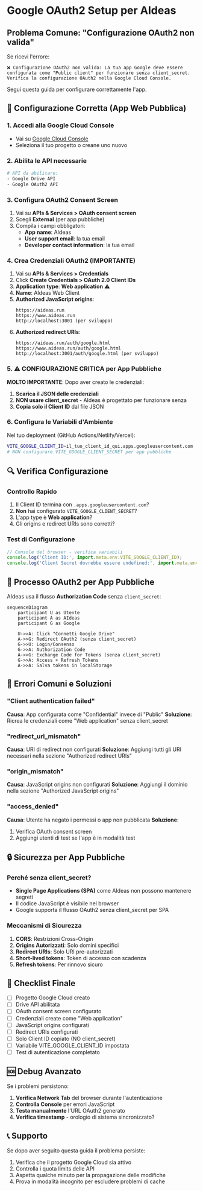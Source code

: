# Google OAuth2 Setup per AIdeas

## Problema Comune: "Configurazione OAuth2 non valida"

Se ricevi l'errore:
```
❌ Configurazione OAuth2 non valida: La tua app Google deve essere configurata come "Public client" per funzionare senza client_secret. Verifica la configurazione OAuth2 nella Google Cloud Console.
```

Segui questa guida per configurare correttamente l'app.

## 🔧 Configurazione Corretta (App Web Pubblica)

### 1. Accedi alla Google Cloud Console
- Vai su [Google Cloud Console](https://console.cloud.google.com/)
- Seleziona il tuo progetto o creane uno nuovo

### 2. Abilita le API necessarie
```bash
# API da abilitare:
- Google Drive API
- Google OAuth2 API
```

### 3. Configura OAuth2 Consent Screen
1. Vai su **APIs & Services > OAuth consent screen**
2. Scegli **External** (per app pubbliche)
3. Compila i campi obbligatori:
   - **App name**: AIdeas
   - **User support email**: la tua email
   - **Developer contact information**: la tua email

### 4. Crea Credenziali OAuth2 (IMPORTANTE)
1. Vai su **APIs & Services > Credentials**
2. Click **Create Credentials > OAuth 2.0 Client IDs**
3. **Application type**: **Web application** ⚠️
4. **Name**: AIdeas Web Client
5. **Authorized JavaScript origins**:
   ```
   https://aideas.run
   https://www.aideas.run
   http://localhost:3001 (per sviluppo)
   ```
6. **Authorized redirect URIs**:
   ```
   https://aideas.run/auth/google.html
   https://www.aideas.run/auth/google.html
   http://localhost:3001/auth/google.html (per sviluppo)
   ```

### 5. ⚠️ CONFIGURAZIONE CRITICA per App Pubbliche

**MOLTO IMPORTANTE**: Dopo aver creato le credenziali:

1. **Scarica il JSON delle credenziali**
2. **NON usare client_secret** - AIdeas è progettato per funzionare senza
3. **Copia solo il Client ID** dal file JSON

### 6. Configura le Variabili d'Ambiente

Nel tuo deployment (GitHub Actions/Netlify/Vercel):

```bash
VITE_GOOGLE_CLIENT_ID=il_tuo_client_id_qui.apps.googleusercontent.com
# NON configurare VITE_GOOGLE_CLIENT_SECRET per app pubbliche
```

## 🔍 Verifica Configurazione

### Controllo Rapido
1. Il Client ID termina con `.apps.googleusercontent.com`?
2. **Non** hai configurato `VITE_GOOGLE_CLIENT_SECRET`?
3. L'app type è **Web application**?
4. Gli origins e redirect URIs sono corretti?

### Test di Configurazione
```javascript
// Console del browser - verifica variabili
console.log('Client ID:', import.meta.env.VITE_GOOGLE_CLIENT_ID);
console.log('Client Secret dovrebbe essere undefined:', import.meta.env.VITE_GOOGLE_CLIENT_SECRET);
```

## 🔄 Processo OAuth2 per App Pubbliche

AIdeas usa il flusso **Authorization Code** senza `client_secret`:

```mermaid
sequenceDiagram
    participant U as Utente
    participant A as AIdeas
    participant G as Google
    
    U->>A: Click "Connetti Google Drive"
    A->>G: Redirect OAuth2 (senza client_secret)
    G->>U: Login/Consenso
    G->>A: Authorization Code
    A->>G: Exchange Code for Tokens (senza client_secret)
    G->>A: Access + Refresh Tokens
    A->>A: Salva tokens in localStorage
```

## 🚨 Errori Comuni e Soluzioni

### "Client authentication failed"
**Causa**: App configurata come "Confidential" invece di "Public"
**Soluzione**: Ricrea le credenziali come "Web application" senza client_secret

### "redirect_uri_mismatch"
**Causa**: URI di redirect non configurati
**Soluzione**: Aggiungi tutti gli URI necessari nella sezione "Authorized redirect URIs"

### "origin_mismatch"
**Causa**: JavaScript origins non configurati
**Soluzione**: Aggiungi il dominio nella sezione "Authorized JavaScript origins"

### "access_denied"
**Causa**: Utente ha negato i permessi o app non pubblicata
**Soluzione**: 
1. Verifica OAuth consent screen
2. Aggiungi utenti di test se l'app è in modalità test

## 🔒 Sicurezza per App Pubbliche

### Perché senza client_secret?
- **Single Page Applications (SPA)** come AIdeas non possono mantenere segreti
- Il codice JavaScript è visibile nel browser
- Google supporta il flusso OAuth2 senza client_secret per SPA

### Meccanismi di Sicurezza
1. **CORS**: Restrizioni Cross-Origin
2. **Origins Autorizzati**: Solo domini specifici
3. **Redirect URIs**: Solo URI pre-autorizzati
4. **Short-lived tokens**: Token di accesso con scadenza
5. **Refresh tokens**: Per rinnovo sicuro

## 📝 Checklist Finale

- [ ] Progetto Google Cloud creato
- [ ] Drive API abilitata
- [ ] OAuth consent screen configurato
- [ ] Credenziali create come "Web application"
- [ ] JavaScript origins configurati
- [ ] Redirect URIs configurati
- [ ] Solo Client ID copiato (NO client_secret)
- [ ] Variabile VITE_GOOGLE_CLIENT_ID impostata
- [ ] Test di autenticazione completato

## 🆘 Debug Avanzato

Se i problemi persistono:

1. **Verifica Network Tab** del browser durante l'autenticazione
2. **Controlla Console** per errori JavaScript
3. **Testa manualmente** l'URL OAuth2 generato
4. **Verifica timestamp** - orologio di sistema sincronizzato?

## 📞 Supporto

Se dopo aver seguito questa guida il problema persiste:

1. Verifica che il progetto Google Cloud sia attivo
2. Controlla i quota limits delle API
3. Aspetta qualche minuto per la propagazione delle modifiche
4. Prova in modalità incognito per escludere problemi di cache 